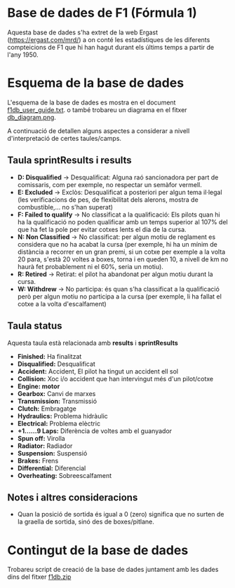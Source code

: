 # Base de dades de F1 (Fórmula 1)

Aquesta base de dades s'ha extret de la web Ergast (https://ergast.com/mrd/) a on conté les estadístiques de les diferents compteicions de F1 que hi han hagut durant els últims temps a partir de l'any 1950.

# Esquema de la base de dades

L'esquema de la base de dades es mostra en el document [f1db_user_guide.txt](f1db_user_guide.txt).
o també trobareu un diagrama en el fitxer [db_diagram.png](db_diagram.png).

A continuació de detallen alguns aspectes a considerar a nivell d'interpretació de certes taules/camps.

## Taula **sprintResults** i **results**

* **D: Disqualified** -> Desqualificat: Alguna raó sancionadora per part de comissaris, com per exemple, no respectar un semàfor vermell.
* **E: Excluded** -> Exclòs: Desqualificat a posteriori per algun tema il·legal (les verificacions de pes, de flexibilitat dels alerons, mostra de combustible,... no s'han superat) 
* **F: Failed to qualify** -> No classificat a la qualificació: Els pilots quan hi ha la qualificació no poden qualificar amb un temps superior al 107% del que ha fet la pole per evitar cotxes lents el dia de la cursa. 
* **N: Non Classified** -> No classificat: per algun motiu de reglament es considera que no ha acabat la cursa (per exemple, hi ha un mínim de distància a recorrer en un gran premi, si un cotxe per exemple a la volta 20 para, s'està 20 voltes a boxes, torna i en queden 10, a nivell de km no haurà fet probablement ni el 60%, seria un motiu). 
* **R: Retired** -> Retirat: el pilot ha abandonat per algun motiu durant la cursa. 
* **W: Withdrew** -> No participa: és quan s'ha classificat a la qualificació però per algun motiu no participa a la cursa (per exemple, li ha fallat el cotxe a la volta d'escalfament) 

## Taula **status**

Aquesta taula està relacionada amb **results** i **sprintResults**

* **Finished:** Ha finalitzat
* **Disqualified:** Desqualificat
* **Accident:** Accident, El pilot ha tingut un accident ell sol
* **Collision:** Xoc i/o accident que han intervingut més d'un pilot/cotxe 
* **Engine: motor**
* **Gearbox:** Canvi de marxes
* **Transmission:** Transmissió
* **Clutch:** Embragatge 
* **Hydraulics:** Problema hidràulic
* **Electrical:** Problema elèctric
* **+1......9 Laps:** Diferència de voltes amb el guanyador
* **Spun off:** Virolla 
* **Radiator:** Radiador 
* **Suspension:** Suspensió 
* **Brakes:** Frens
* **Differential:** Diferencial
* **Overheating:** Sobreescalfament

## Notes i altres consideracions

* Quan la posició de sortida és igual a 0 (zero) significa que no surten de la graella de sortida, sinó des de boxes/pitlane.

# Contingut de la base de dades

Trobareu script de creació de la base de dades juntament amb les dades dins del fitxer [f1db.zip](f1db.zip)
